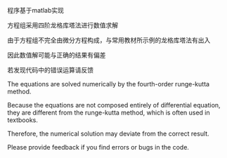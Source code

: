 程序基于matlab实现

方程组采用四阶龙格库塔法进行数值求解

由于方程组不完全由微分方程构成，与常用教材所示例的龙格库塔法有出入

因此数值解可能与正确的结果有偏差

若发现代码中的错误运算请反馈

The equations are solved numerically by the fourth-order runge-kutta method.

Because the equations are not composed entirely of differential equation, they are different from the runge-kutta method, which is often used in textbooks.

Therefore, the numerical solution may deviate from the correct result.

Please provide feedback if you find errors or bugs in the code.
